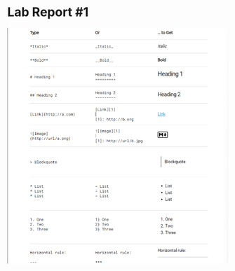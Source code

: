 Lab Report #1
===
![Markdown commands](https://github.com/trinityxortiz/cse15l-lab-reports/blob/main/Screenshot%20(183).png)
